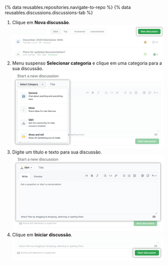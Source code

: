 {% data reusables.repositories.navigate-to-repo %}
{% data reusables.discussions.discussions-tab %}
1. Clique em **Nova discussão**. ![Botão "Nova discussão" dentro da aba "Discussões" para um repositório](/assets/images/help/discussions/new-discussion-button.png)
1. Menu suspenso **Selecionar categoria** e clique em uma categoria para a sua discussão. ![Menu suspenso "Selecionar categoria" e lista de categorias disponíveis em repositório](/assets/images/help/discussions/new-discussion-select-category-dropdown-menu.png)
1. Digite um título e texto para sua discussão. ![Campos de texto para o título e texto da nova discussão](/assets/images/help/discussions/new-discussion-title-and-body-fields.png)
1. Clique em **Iniciar discussão**. ![Botão "Iniciar discussão"](/assets/images/help/discussions/new-discussion-start-discussion-button.png)
